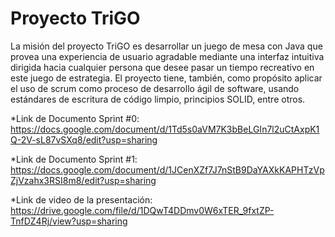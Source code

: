 # Proyecto TriGO

La misión del proyecto TriGO es desarrollar un juego de mesa con Java que provea una experiencia de usuario agradable mediante una interfaz intuitiva dirigida hacia cualquier persona que desee pasar un tiempo recreativo en este juego de estrategia. El proyecto tiene, también, como propósito aplicar el uso de scrum como proceso de desarrollo ágil de software, usando estándares de escritura de código limpio, principios SOLID, entre otros. 

*Link de Documento Sprint #0:
https://docs.google.com/document/d/1Td5s0aVM7K3bBeLGIn7l2uCtAxpK1Q-2V-sL87vSXq8/edit?usp=sharing

*Link de Documento Sprint #1:
https://docs.google.com/document/d/1JCenXZf7J7nStB9DaYAXkKAPHTzVpZjVzahx3RSI8m8/edit?usp=sharing

*Link de video de la presentación:
https://drive.google.com/file/d/1DQwT4DDmv0W6xTER_9fxtZP-TnfDZ4Rj/view?usp=sharing